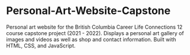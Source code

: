 # Personal-Art-Website-Capstone
Personal art website for the British Columbia Career Life Connections 12 course capstone project (2021 - 2022). Displays a personal art gallery of images and videos as well as shop and contact information. Built with HTML, CSS, and JavaScript.
